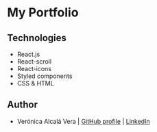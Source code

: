 # My Portfolio

## Technologies

- React.js
- React-scroll
- React-icons
- Styled components
- CSS & HTML

## Author
- Verónica Alcalá Vera | [GitHub profile](https://github.com/valcalav) | [LinkedIn](https://www.linkedin.com/in/veronicaalcalav/)
